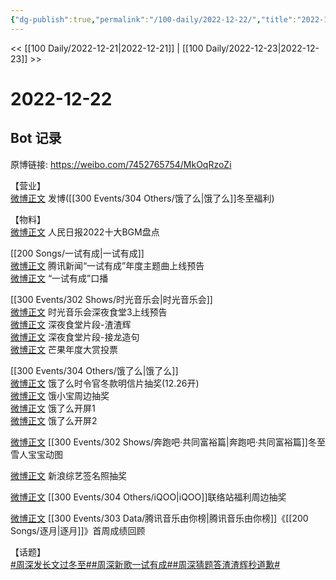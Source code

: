 ```yaml
---
{"dg-publish":true,"permalink":"/100-daily/2022-12-22/","title":"2022-12-22"}
---
```



<< [[100 Daily/2022-12-21\|2022-12-21]] | [[100 Daily/2022-12-23\|2022-12-23]] >>

# 2022-12-22

## Bot 记录

原博链接: https://weibo.com/7452765754/MkOqRzoZi

【营业】  
[微博正文](https://m.weibo.cn/1736988591/4849433542658200) 发博([[300 Events/304 Others/饿了么\|饿了么]]冬至福利)

【物料】  
[微博正文](https://m.weibo.cn/2803301701/4849386376663463) 人民日报2022十大BGM盘点

[[200 Songs/一试有成\|一试有成]]  
[微博正文](https://m.weibo.cn/2806170583/4849426398715447) 腾讯新闻“一试有成”年度主题曲上线预告  
[微博正文](https://m.weibo.cn/2806170583/4849423836254212) “一试有成”口播

[[300 Events/302 Shows/时光音乐会\|时光音乐会]]  
[微博正文](https://m.weibo.cn/7703778879/4849448641628633) 时光音乐会深夜食堂3上线预告  
[微博正文](https://m.weibo.cn/7703778879/4849486260603458) 深夜食堂片段-渣渣辉  
[微博正文](https://m.weibo.cn/7703778879/4849487253611446) 深夜食堂片段-接龙造句  
[微博正文](https://m.weibo.cn/7703778879/4849578350222345) 芒果年度大赏投票

[[300 Events/304 Others/饿了么\|饿了么]]  
[微博正文](https://m.weibo.cn/7756461320/4849437053291811) 饿了么时令官冬款明信片抽奖(12.26开)  
[微博正文](https://m.weibo.cn/2606197387/4849474524677185) 饿小宝周边抽奖  
[微博正文](https://m.weibo.cn/2410676227/4849332207485346) 饿了么开屏1  
[微博正文](https://m.weibo.cn/6153221451/4849451912404917) 饿了么开屏2

[微博正文](https://m.weibo.cn/1878335471/4849431394125750) [[300 Events/302 Shows/奔跑吧·共同富裕篇\|奔跑吧·共同富裕篇]]冬至雪人宝宝动图

[微博正文](https://m.weibo.cn/1878335471/4849520809088818) 新浪综艺签名照抽奖

[微博正文](https://m.weibo.cn/6378846558/4849567273061313) [[300 Events/304 Others/iQOO\|iQOO]]联络站福利周边抽奖

[微博正文](https://m.weibo.cn/6733257358/4849512058981634) [[300 Events/303 Data/腾讯音乐由你榜\|腾讯音乐由你榜]]《[[200 Songs/逐月\|逐月]]》首周成绩回顾

【话题】  
[#周深发长文过冬至#](https://s.weibo.com/weibo?q=%23%E5%91%A8%E6%B7%B1%E5%8F%91%E9%95%BF%E6%96%87%E8%BF%87%E5%86%AC%E8%87%B3%23)[#周深新歌一试有成#](https://s.weibo.com/weibo?q=%23%E5%91%A8%E6%B7%B1%E6%96%B0%E6%AD%8C%E4%B8%80%E8%AF%95%E6%9C%89%E6%88%90%23)[#周深猜题答渣渣辉秒道歉#](https://s.weibo.com/weibo?q=%23%E5%91%A8%E6%B7%B1%E7%8C%9C%E9%A2%98%E7%AD%94%E6%B8%A3%E6%B8%A3%E8%BE%89%E7%A7%92%E9%81%93%E6%AD%89%23)
